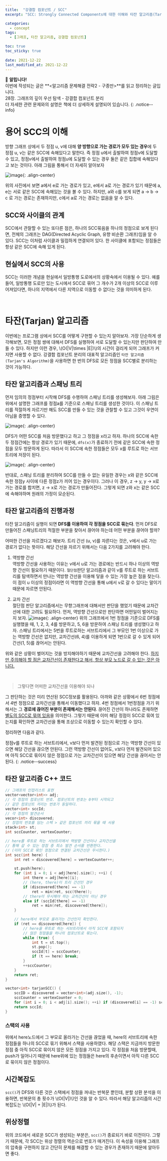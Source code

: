 ```yaml
---
title:  "강결합 컴포넌트 / SCC"
excerpt: "SCC: Strongly Connected Components에 대한 이해와 타잔 알고리즘(Tarjan's Algorithm) 설명."

categories:
  - concept
tags:
  - [그래프, 타잔 알고리즘, 강결합 컴포넌트]

toc: true
toc_sticky: true
 
date: 2021-12-22
last_modified_at: 2021-12-22
---
```

📌 **알립니다!**<br>
이번에 작성되는 글은 **\<알고리즘 문제해결 전략2 - 구종만\>**를 읽고 정리하는 글입니다.<br>
28장. 그래프의 깊이 우선 탐색 - 강결합 컴포넌트 분리<br>
더 자세한 관련 문제와의 설명은 책에 더 상세하게 설명되어 있습니다.
{: .notice--info}

# 용어 SCC의 이해
방향 그래프 상에서 두 정점 u, v에 대해 **양 방향으로 가는 경로가 모두 있는 경우**에 두 정점 u, v는 같은 SCC에 속해있다고 말한다. 즉 정점 u에서 출발하여 정점v에 도달할 수 있고, 정점v에서 출발하여 정점u에 도달할 수 있는 경우 둘은 같은 집합에 속해있다고 보는 것이다. 아래 그림을 통해서 더 자세히 알아보자

<!-- 강결합 컴포넌트 분리 예시 사진 -->
![image](https://user-images.githubusercontent.com/91870042/147087147-312d3f82-353d-4129-bf5d-862af6f29837.png){: .align-center}

위의 사진에서 보면 a에서 e로 가는 경로가 있고, e에서 a로 가는 경로가 있기 때문에 a, e는 서로 같은 SCC에 속해있는 것을 볼 수 있다. 하지만, a와 c를 보게 되면 a → b → c 로 가는 경로는 존재하지만, c에서 a로 가는 경로는 없음을 알 수 있다.

## SCC와 사이클의 관계
SCC에서 관찰할 수 있는 또다른 점은, 하나의 SCC묶음을 하나의 정점으로 보게 된다면, 전체의 그래프는 DAG(Directed Acyclic Graph, 유향 비순환 그래프)임을 알 수 있다. SCC는 이처럼 사이클과 밀접하게 연결되어 있다. 한 사이클에 포함되는 정점들은 항상 같은 SCC에 속해 있게 된다.

## 현실에서 SCC의 사용
SCC는 이러한 개념을 현실에서 일방통행 도로에서의 상황속에서 이용될 수 있다. 예를 들어, 일방통행 도로만 있는 도시에서 SCC로 묶어 그 개수가 2개 이상의 SCC로 이루어져있다면, 하나의 지역에서 다른 지역으로 이동할 수 없다는 것을 의미하게 된다.

<br>

# 타잔(Tarjan) 알고리즘
이번에는 프로그램 상에서 SCC를 어떻게 구현할 수 있는지 알아보자. 가장 단순하게 생각해보면, 모든 정점 쌍에 대해서 DFS를 실행하여 서로 도달할 수 있는지만 판단하여 만들 수 있다. 하지만 이런 경우, \\(O(\|V\|\times \|E\|)\\)의 시간이 걸리게 되어 그래프가 커지면 사용할 수 없다. 강결함 컴포넌트 분리의 대표적 알고리즘인 `타잔 알고리즘 (Tarjan's Algorithm)`을 사용하면 한 번의 DFS로 모든 정점을 SCC별로 분리하는 것이 가능하다.

## 타잔 알고리즘과 스패닝 트리
먼저 임의의 정점부터 시작해 DFS를 수행하여 스패닝 트리를 생성해보자. 아래 그림은 위에서 설명한 그래프를 정점a를 기준으로 스패닝 트리를 생성한 것이다. 이 스패닝 트리를 적절하게 자르기만 해도 SCC를 만들 수 있는 것을 관찰할 수 있고 그것이 우연이 아님을 증명할 수 있다.

![image](https://user-images.githubusercontent.com/91870042/147091233-51e266cc-81b6-4787-8546-3ef36d75904d.png){: .align-center}

DFS가 어떤 SCC를 처음 방문했다고 하고 그 정점을 x라고 하자. 하나의 SCC에 속한 두 정점간에는 항상 경로가 있기 때문에, `dfs(x)`가 종료하기 전에 같은 SCC에 속한 정점을 모두 방문하게 된다. 따라서 이 SCC에 속한 정점들은 모두 x를 루트로 하는 서브트리에 저장이 된다.

![image](https://user-images.githubusercontent.com/91870042/147099612-23a9e249-63d7-4a8b-84ad-df90c2aa330f.png){: .align-center}

반대로, 스패닝 트리를 분리하여 SCC를 만들 수 없는 유일한 경우는 x와 같은 SCC에 속한 정점y 사이에 다른 정점z가 끼어 있는 경우이다. 그러나 이 경우, z → y, y → x로 가는 경로를 합치면, z → x로 가는 경로가 만들어진다. 그렇게 되면 z와 x는 같은 SCC에 속해야하며 원래의 가정이 모순된다.

## 타잔 알고리즘의 진행과정
타잔 알고리즘이 실행이 되면 **DFS를 이용하여 각 정점을 SCC로 묶는다**. 먼저 DFS로 만들어진 스패닝트리의 적절한 부분을 찾아서 끊어야 하는데 어떤 부분을 끊어야 할까?

어떠한 간선을 자르겠다고 해보자. 트리 간선 (u, v)를 자른다는 것은, v에서 u로 가는 경로가 없다는 뜻이다. 해당 간선을 자르기 위해서는 다음 2가지를 고려해야 한다.

1. 역방향 간선  
역방향 간선을 사용하는 이유는 v에서 u로 가는 경로에는 반드시 하나 이상의 역방향 간선이 필요하기 때문이다. `절단점`판단 알고리즘과 같이 v를 루트로 하는 서브트리를 탐색하면서 만나는 역방향 간선을 이용해 닿을 수 있는 가장 높은 점을 찾는다. 이 점이 u 이상의 정점이라면 이 역방향 간선을 통해 u에서 v로 갈 수 있다는 말이기 때문에 자르면 안된다.

2. 교차 간선  
절단점 판단 알고리즘에서는 무향그래프에 대해서만 판단을 했었기 때문에 교차간선에 대한 고려도 필요하다. 먼저, 역방향 간선으로만 판단하면 어떤일이 벌어지는지 보자.
    ![image](https://user-images.githubusercontent.com/91870042/147098216-c1e0be3f-1369-49b6-adfd-86e1ac88ad5e.png){: .align-center}
    위의 그래프에서 1번 정점을 기준으로 DFS를 실행했을 때, 1, 2, 3, 4를 방문하고, 5, 6을 방문하여 스패닝 트리를 생성했다고 하자. 스패닝 트리에서는 5번을 루트로하는 서브트리에서 그 부모인 1번 이상으로 가는 역방향 간선은 없지만, 교차간선(6, 4)를 이용하게 되면 1번으로 갈 수 있게 되어 간선(1, 5)를 끊어서는 안된다.

위와 같은 상황이 벌어지는 것을 방지해야하기 때문에 교차간선을 고려해야 한다. <u>하지만 주의해야 할 점은 교차간선이 존재한다고 해서, 항상 부모 노드로 갈 수 있는 것은 아니다.</u>

<br>

> 그렇다면 어떠한 교차간선을 이용해야 되나

그 판단하는 것은 미리 연산된 SCC정보를 활용된다. 아까와 같은 상황에서 6번 정점에서 4번 정점으로 교차간선을 통해서 이동했다고 하자. 4번 정점에서 1번정점을 가기 위해서는 그 **경로에 끊어진 부분이 존재해서는 안된다**. 끊어진 간선이 하나라도 존재하면 <u>별도의 SCC로 묶여 있음</u>을 의미한다. 그렇기 때문에 이미 해당 정점이 SCC로 묶여 있는지를 확인하면 교차간선을 통해 조상으로 이동할 수 있는지 확인할 수 있다.

정리하면 다음과 같다.

정점v를 루트로 하는 서브트리에서, v보다 먼저 발견된 정점으로 가는 역방향 간선이 있으면 해당 간선을 끊으면 안된다. 그런 역방향 간선이 없어도, v보다 먼저 발견되어 있으며 아직 SCC로 묶이지 않은 정점으로 가는 교차간선이 있으면 해당 간선을 끊어서는 안된다.
{: .notice--success}

## 타잔 알고리즘 C++ 코드
```cpp
// 그래프의 인접리스트 표현
vector<vector<int>> adj;
// 각 정점의 컴포넌트 번호. 컴포넌트의 번호는 0부터 시작되고
// 같은 컴포넌트 끼리는 번호가 동일하다.
vector<int> sccId;
// 각 정점의 발견순서
vecor<int> discovered;
// 정점의 번호를 담는 스택 > 같은 컴포넌트 끼리 묶을 때 사용
stack<int> st;
int sccCounter, vertexCounter;

// here를 루트로 하는 서브트리에서 역방향 간선이나 교차간선을
// 통해 갈 수 있는 정점 중 최소 발견 순서를 반환한다.
// (이미 SCC로 묶인 정점으로 연결된 교차간선은 무시한다.)
int scc(int here) {
    int ret = discovered[here] = vertexCounter++;

    st.push(here);
    for (int i = 0; i < adj[here].size(); ++i) {
        int there = adj[here][i];
        // (here, there)이 트리 간선인 경우
        if (discovered[there] == -1)
            ret = min(ret, scc(there));
        // there이 무시해야 하는 교차간선이 아닌 경우
        else if (sccId[there] == -1)
            ret = min(ret, discovered[there]);
    }

    // here에서 부모로 올라가는 간선인지 확인한다.
    if (ret == discovered[here]) {
        // here을 루트로 하는 서브트리에서 아직 SCC에 포함되지
        // 않은 정점들을 하나의 컴포넌트로 묶는다.
        while (true) {
            int t = st.top();
            st.pop();
            sccId[t] = sccCounter;
            if (t == here) break;
        }
        ++sccCounter;
    }
    return ret;
}

vector<int> tarjanSCC() {
    sccID = discovered = vector<int>(adj.size(), -1);
    sccCounter = vertexCounter = 0;
    for (int i = 0; i < adj[i].size(); ++i) if (discovered[i] == -1) scc(i);
    return sccId;
}
```

### 스택의 사용
위에서 here노드에서 그 부모로 올라가는 간선을 끊었을 때, here의 서브트리에 속한 정점들을 하나의 SCC로 묶기 위해서 스택을 사용하였다. 해당 스택은 지금까지 방문한 정점 중 아직 SCC로 묶이지 않은 모든 정점을 가지고 있다. 각 정점을 처음 방문할때, push가 일어나기 때문에 here위에 있는 정점들은 here의 후손이면서 아직 다른 SCC로 묶이지 않은 정점이다.

## 시간복잡도
`scc()`가 DFS와 다른 것은 스택에서 정점을 꺼내는 반복문 뿐인데, 분할 상환 분석을 이용하면, 반복문의 총 횟수가 \\(O(\|V\|)\\)인 것을 알 수 있다. 따라서 해당 알고리즘의 시간복잡도는 \\(O(\|V\| + \|E\|)\\)가 된다.

## 위상정렬
위의 코드에서 새로운 SCC가 생성되는 부분은, `scc()`가 종료되기 바로 이전이다. 그렇기 때문에, 각 SCC는 위상 정렬의 역순으로 번호가 매겨진다. 이 속성을 이용해 그래프의 압축을 구현하지 않고 간단히 문제를 해결할 수 있는 경우가 존재하기 때문에 알아두면 좋다.